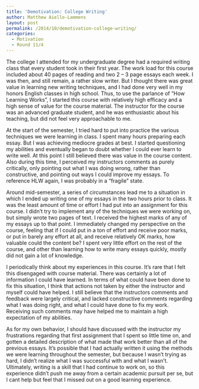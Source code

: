 ```yaml
---
title: 'Demotivation: College Writing'
author: Matthew Aiello-Lammens
layout: post
permalink: /2014/10/demotivation-college-writing/
categories:
  - Motivation
  - Round 11/4
---
```

The college I attended for my undergraduate degree had a required writing class that every student took in their first year. The work load for this course included about 40 pages of reading and two 2 &#8211; 3 page essays each week. I was then, and still remain, a rather slow writer. But I thought there was great value in learning new writing techniques, and I had done very well in my honors English classes in high school. Thus, to use the parlance of &#8220;How Learning Works&#8221;, I started this course with relatively high efficacy and a high sense of value for the course material. The instructor for the course was an advanced graduate student, and he was enthusiastic about his teaching, but did not feel very approachable to me.

At the start of the semester, I tried hard to put into practice the various techniques we were learning in class. I spent many hours preparing each essay. But I was achieving mediocre grades at best. I started questioning my abilities and eventually began to doubt whether I could ever learn to write well. At this point I still believed there was value in the course content. Also during this time, I perceived my instructors comments as purely critically, only pointing out what I was doing wrong, rather than constructive, and pointing out ways I could improve my essays. To reference HLW again, I was probably in a &#8220;fragile&#8221; state.

Around mid-semester, a series of circumstances lead me to a situation in which I ended up writing one of my essays in the two hours prior to class. It was the least amount of time or effort I had put into an assignment for this course. I didn&#8217;t try to implement any of the techniques we were working on, but simply wrote two pages of text. I received the highest marks of any of my essays up to that point. I immediately changed my perspective on the course, feeling that if I could put in a ton of effort and receive poor marks, or put in barely any effort at all, and receive relatively OK marks, how valuable could the content be? I spent very little effort on the rest of the course, and other than learning how to write many essays quickly, mostly did not gain a lot of knowledge.

I periodically think about my experiences in this course. It&#8217;s rare that I felt this disengaged with course material. There was certainly a lot of information I could have learned. In terms of what could have been done to fix this situation, I think that actions not taken by either the instructor and myself could have helped. I still believe that the instructors comments and feedback were largely critical, and lacked constructive comments regarding what I was doing right, and what I could have done to fix my work. Receiving such comments may have helped me to maintain a high expectation of my abilities.

As for my own behavior, I should have discussed with the instructor my frustrations regarding that first assignment that I spent so little time on, and gotten a detailed description of what made that work better than all of the previous essays. It&#8217;s possible that I had actually written it using the methods we were learning throughout the semester, but because I wasn&#8217;t trying as hard, I didn&#8217;t realize what I was successful with and what I wasn&#8217;t. Ultimately, writing is a skill that I had continue to work on, so this experience didn&#8217;t push me away from a certain academic pursuit per se, but I cant help but feel that I missed out on a good learning experience.